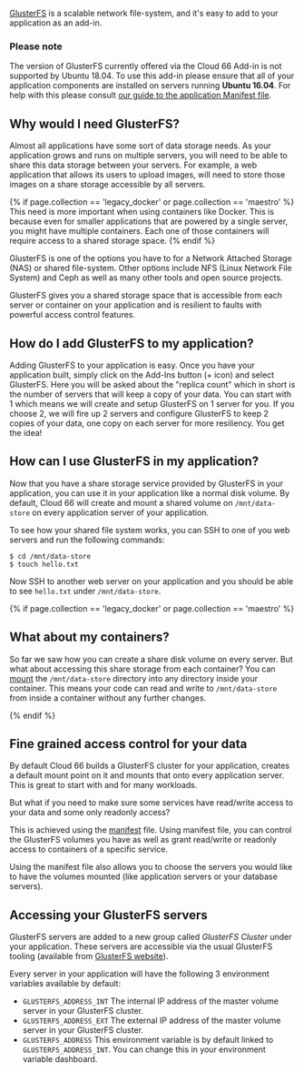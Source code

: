 

[GlusterFS](http://www.gluster.org/) is a scalable network file-system, and it's easy to add to your application as an add-in.

### Please note

<div class="notice notice-warning"><p>
The version of GlusterFS currently offered via the Cloud 66 Add-in is not supported by Ubuntu 18.04. To use this add-in please ensure that all of your application components are installed on servers running <strong>Ubuntu 16.04</strong>. For help with this please consult <a href="/{{page.collection}}/how-to-guides/deployment/building-a-manifest-file.html">our guide to the application Manifest file</a>. 
</p></div>

## Why would I need GlusterFS?
Almost all applications have some sort of data storage needs. As your application grows and runs on multiple servers, you will need to be able to share this data storage between your servers. For example, a web application that allows its users to upload images, will need to store those images on a share storage accessible by all servers. 

{% if page.collection == 'legacy_docker' or page.collection == 'maestro' %}
This need is more important when using containers like Docker. This is because even for smaller applications that are powered by a single server, you might have multiple containers. Each one of those containers will require access to a shared storage space.
{% endif %}

GlusterFS is one of the options you have to for a Network Attached Storage (NAS) or shared file-system. Other options include NFS (Linux Network File System) and Ceph as well as many other tools and open source projects.

GlusterFS gives you a shared storage space that is accessible from each server or container on your application and is resilient to faults with powerful access control features.

## How do I add GlusterFS to my application?
Adding GlusterFS to your application is easy. Once you have your application built, simply click on the Add-Ins button (+ icon) and select GlusterFS. Here you will be asked about the "replica count" which in short is the number of servers that will keep a copy of your data. You can start with 1 which means we will create and setup GlusterFS on 1 server for you. If you choose 2, we will fire up 2 servers and configure GlusterFS to keep 2 copies of your data, one copy on each server for more resiliency. You get the idea!

## How can I use GlusterFS in my application?
Now that you have a share storage service provided by GlusterFS in your application, you can use it in your application like a normal disk volume. By default, Cloud 66 will create and mount a shared volume on `/mnt/data-store` on every application server of your application. 

To see how your shared file system works, you can SSH to one of you web servers and run the following commands:

```shell
$ cd /mnt/data-store
$ touch hello.txt
```

Now SSH to another web server on your application and you should be able to see `hello.txt` under `/mnt/data-store`.

{% if page.collection == 'legacy_docker' or page.collection == 'maestro' %}
## What about my containers?
So far we saw how you can create a share disk volume on every server. But what about accessing this share storage from each container? You can [mount](/{{page.collection}}/how-to-guides/deployment/service-storage.html) the `/mnt/data-store` directory into any directory inside your container. This means your code can read and write to `/mnt/data-store` from inside a container without any further changes.

{% endif %}
## Fine grained access control for your data
By default Cloud 66 builds a GlusterFS cluster for your application, creates a default mount point on it and mounts that onto every application server. This is great to start with and for many workloads.

But what if you need to make sure some services have read/write access to your data and some only readonly access?

This is achieved using the [manifest](/{{page.collection}}/how-to-guides/deployment/building-a-manifest-file.html) file. Using manifest file, you can control the GlusterFS volumes you have as well as grant read/write or readonly access to containers of a specific service. 

Using the manifest file also allows you to choose the servers you would like to have the volumes mounted (like application servers or your database servers).
 
## Accessing your GlusterFS servers
GlusterFS servers are added to a new group called _GlusterFS Cluster_ under your application. These servers are accessible via the usual GlusterFS tooling (available from [GlusterFS website](http://www.gluster.org/)).

Every server in your application will have the following 3 environment variables available by default:

- `GLUSTERFS_ADDRESS_INT` The internal IP address of the master volume server in your GlusterFS cluster.
- `GLUSTERFS_ADDRESS_EXT` The external IP address of the master volume server in your GlusterFS cluster.
- `GLUSTERFS_ADDRESS` This environment variable is by default linked to `GLUSTERFS_ADDRESS_INT`. You can change this in your environment variable dashboard.
